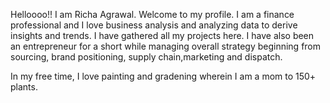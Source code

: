 Helloooo!! I am Richa Agrawal. Welcome to my profile.
I am a finance professional and I love business analysis and analyzing data to derive insights and trends.
I have gathered all my projects here.
I have also been an entrepreneur for a short while managing overall strategy beginning from sourcing, brand positioning, supply chain,marketing and dispatch.                 

In my free time, I love painting and gradening wherein I am a mom to 150+ plants.


